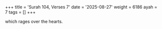 +++
title = 'Surah 104, Verses 7'
date = '2025-08-27'
weight = 6186
ayah = 7
tags = []
+++

which rages over the hearts.
